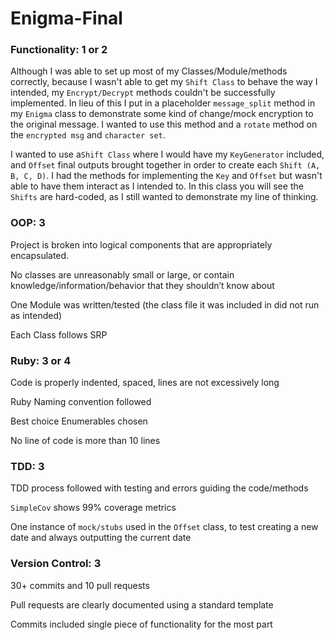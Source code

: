 # Enigma-Final

### Functionality: 1 or 2
Although I was able to set up most of my Classes/Module/methods correctly, because I wasn't able to get
my `Shift Class` to behave the way I intended, my `Encrypt/Decrypt` methods couldn't be successfully implemented. In lieu of this I put in a placeholder `message_split` method in my `Enigma` class to demonstrate some kind of change/mock encryption to the original message. I wanted to use this method and a `rotate` method on the `encrypted msg` and `character set`.

I wanted to use a`Shift Class` where I would have my `KeyGenerator` included, and `Offset` final outputs brought together in order to create each `Shift (A, B, C, D)`. I had the methods for implementing the `Key` and `Offset` but wasn't able to have them interact as I intended to. In this class you will see the `Shifts` are hard-coded, as I still wanted to demonstrate my line of thinking.

### OOP: 3
Project is broken into logical components that are appropriately encapsulated.

No classes are unreasonably small or large, or contain knowledge/information/behavior that they shouldn’t know about

One Module was written/tested (the class file it was included in did not run as intended)

Each Class follows SRP

### Ruby: 3 or 4
Code is properly indented, spaced, lines are not excessively long

Ruby Naming convention followed

Best choice Enumerables chosen

No line of code is more than 10 lines

### TDD: 3
TDD process followed with testing and errors guiding the code/methods

`SimpleCov` shows 99% coverage metrics

One instance of `mock/stubs` used in the `Offset` class, to test creating a new date and always outputting the current date

### Version Control: 3
30+ commits and 10 pull requests

Pull requests are clearly documented using a standard template

Commits included single piece of functionality for the most part
